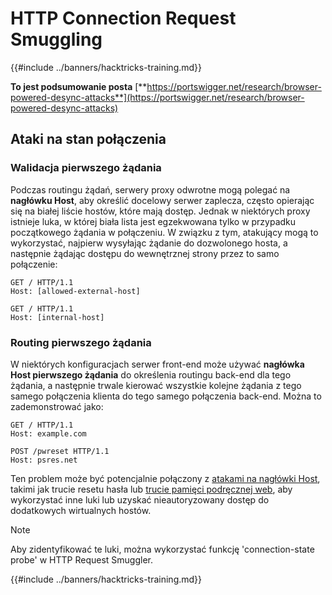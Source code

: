 # HTTP Connection Request Smuggling

{{#include ../banners/hacktricks-training.md}}

**To jest podsumowanie posta** [**https://portswigger.net/research/browser-powered-desync-attacks**](https://portswigger.net/research/browser-powered-desync-attacks)

## Ataki na stan połączenia <a href="#state" id="state"></a>

### Walidacja pierwszego żądania

Podczas routingu żądań, serwery proxy odwrotne mogą polegać na **nagłówku Host**, aby określić docelowy serwer zaplecza, często opierając się na białej liście hostów, które mają dostęp. Jednak w niektórych proxy istnieje luka, w której biała lista jest egzekwowana tylko w przypadku początkowego żądania w połączeniu. W związku z tym, atakujący mogą to wykorzystać, najpierw wysyłając żądanie do dozwolonego hosta, a następnie żądając dostępu do wewnętrznej strony przez to samo połączenie:
```
GET / HTTP/1.1
Host: [allowed-external-host]

GET / HTTP/1.1
Host: [internal-host]
```
### Routing pierwszego żądania

W niektórych konfiguracjach serwer front-end może używać **nagłówka Host pierwszego żądania** do określenia routingu back-end dla tego żądania, a następnie trwale kierować wszystkie kolejne żądania z tego samego połączenia klienta do tego samego połączenia back-end. Można to zademonstrować jako:
```
GET / HTTP/1.1
Host: example.com

POST /pwreset HTTP/1.1
Host: psres.net
```
Ten problem może być potencjalnie połączony z [atakami na nagłówki Host](https://portswigger.net/web-security/host-header), takimi jak trucie resetu hasła lub [trucie pamięci podręcznej web](https://portswigger.net/web-security/web-cache-poisoning), aby wykorzystać inne luki lub uzyskać nieautoryzowany dostęp do dodatkowych wirtualnych hostów.

> [!NOTE]
> Aby zidentyfikować te luki, można wykorzystać funkcję 'connection-state probe' w HTTP Request Smuggler.

{{#include ../banners/hacktricks-training.md}}
